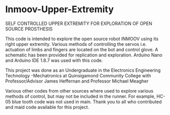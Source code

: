 # Inmoov-Upper-Extremity
SELF CONTROLLED UPPER EXTREMITY FOR EXPLORATION OF OPEN SOURCE PROSTHESIS 

This code is intended to explore the open source robot INMOOV using its right upper extremity.
Various methods of controlling the servos i.e. actuation of limbs and fingers are located 
on the bot and control glove. A schematic has been provided for replication and exploration. 
Arduino Nano and Arduino IDE 1.8.7 was used with this code.

This project was done as an Undergraduate in the Electronics Engineering Technology -Mechatronics at Quinsigamond Community College
with Professor/Advisor James Heffernan and Professor Michael Meagher

Various other codes from other sources where used to explore various methods of control, 
but may not be included in the runner. For example, HC-05 blue tooth code was not used in main.
Thank you to all who contributed and maid code available for this project.
